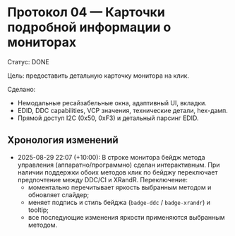 # Протокол 04 — Карточки подробной информации о мониторах

Статус: DONE

Цель: предоставить детальную карточку монитора на клик.

Сделано:
- Немодальные ресайзабельные окна, адаптивный UI, вкладки.
- EDID, DDC capabilities, VCP значения, технические детали, hex-дамп.
- Прямой доступ I2C (0x50, 0xF3) и детальный парсинг EDID.

## Хронология изменений

- 2025-08-29 22:07 (+10:00): В строке монитора бейдж метода управления (аппаратно/программно) сделан интерактивным. При наличии поддержки обоих методов клик по бейджу переключает предпочтение между DDC/CI и XRandR. Переключение:
  - моментально перечитывает яркость выбранным методом и обновляет слайдер;
  - меняет подпись и стиль бейджа (`badge-ddc` / `badge-xrandr`) и tooltip;
  - все последующие изменения яркости применяются выбранным методом.
